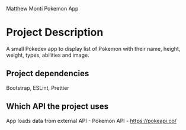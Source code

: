 Matthew Monti Pokemon App
# Project Description
A small Pokedex app to display list of Pokemon with their name, height, weight, types, abilities and image.

## Project dependencies
Bootstrap, ESLint, Prettier

## Which API the project uses
App loads data from external API - Pokemon API - https://pokeapi.co/
